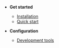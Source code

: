 * **Get started**
  * [Installation](get-started/installation)
  * [Quick start](get-started/quick-start)

* **Configuration**
  * [Development tools](configuration/development-tools)
